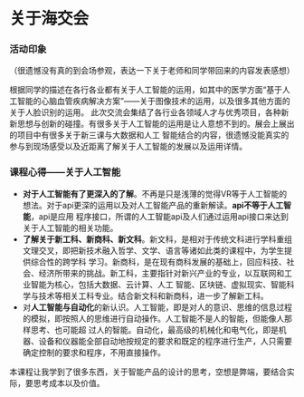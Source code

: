 # 关于海交会
### 活动印象
（很遗憾没有真的到会场参观，表达一下关于老师和同学带回来的内容发表感想）

根据同学的描述在各行各业都有关于人工智能的运用，如其中的医学方面“基于人工智能的心脑血管疾病解决方案”——关于图像技术的运用，以及很多其他方面的关于人脸识别的运用。
此次交流会集结了各行业各领域人才与优秀项目，各种新新思想与创新的碰撞。有很多关于人工智能的运用是让人意想不到的。展会上展出的项目中有很多关于新三课与大数据和人工
智能结合的内容，很遗憾没能真实的参与到现场感受以及近距离了解关于人工智能的发展以及运用详情。

### 课程心得——关于人工智能
- **对于人工智能有了更深入的了解**。不再是只是浅薄的觉得VR等于人工智能的想法。对于api更深的运用以及对人工智能产品的重新解读。**api不等于人工智能**，api是应用
程序接口，所谓的人工智能api及人们通过运用api接口来达到关于人工智能的相关功能。
- **了解关于新工科、新商科、新文科**。新文科，是相对于传统文科进行学科重组文理交叉，即把新技术融入哲学、文学、语言等诸如此类的课程中，为学生提供综合性的跨学科
学习。新商科，是在现有商科发展的基础上，回应科技、社会、经济所带来的挑战。新工科，主要指针对新兴产业的专业，以互联网和工业智能为核心，包括大数据、云计算、人工
智能、区块链、虚拟现实、智能科学与技术等相关工科专业。结合新文科和新商科，进一步了解新工科。
- 对**人工智能与自动化**的新认识。人工智能，即是对人的意识、思维的信息过程的模拟，即按照人的思维进行自动操作。人工智能不是人的智能，但能像人那样思考、也可能超
过人的智能。自动化，最高级的机械化和电气化，即是机器、设备和仪器能全部自动地按规定的要求和既定的程序进行生产，人只需要确定控制的要求和程序，不用直接操作。

本课程让我学到了很多东西，关于智能产品的设计的思考，空想是弊端，要结合实际，要思考成本以及价值。


